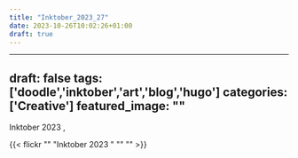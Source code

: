 ```yaml
---
title: "Inktober_2023_27"
date: 2023-10-26T10:02:26+01:00
draft: true
---
```

---
draft: false
tags: ['doodle','inktober','art','blog','hugo']
categories: ['Creative']
featured_image: ""
---

Inktober 2023 , 


{{< flickr ""
           "Inktober 2023 "
           ""
           "" >}}

